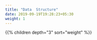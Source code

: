```yaml
---
title: "Data  Structure"
date: 2019-09-19T19:28:23+05:30
weight: 1
---
```


{{% children depth="3" sort="weight" %}}
